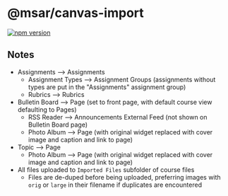 # @msar/canvas-import

[![npm version](https://badge.fury.io/js/@msar%2Fcanvas-import.svg)](https://badge.fury.io/js/@msar%2Fcanvas-import)

## Notes

- Assignments --> Assignments
  - Assignment Types --> Assignment Groups (assignments without types are put in the "Assignments" assignment group)
  - Rubrics --> Rubrics
- Bulletin Board --> Page (set to front page, with default course view defaulting to Pages)
  - RSS Reader --> Announcements External Feed (not shown on Bulletin Board page)
  - Photo Album --> Page (with original widget replaced with cover image and caption and link to page)
- Topic --> Page
  - Photo Album --> Page (with original widget replaced with cover image and caption and link to page)
- All files uploaded to `Imported Files` subfolder of course files
  - Files are de-duped before being uploaded, preferring images with `orig` or `large` in their filename if duplicates are encountered
